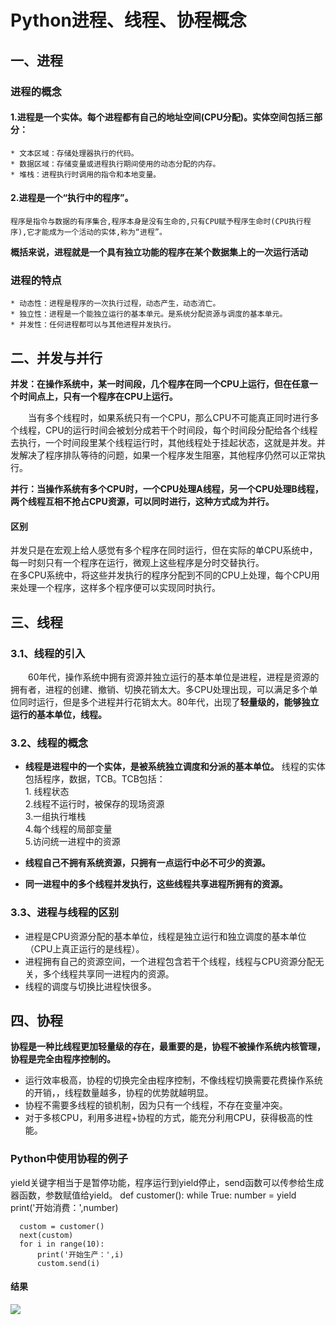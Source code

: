 # Python进程、线程、协程概念
## 一、进程
### 进程的概念
#### 1.进程是一个实体。每个进程都有自己的地址空间(CPU分配)。实体空间包括三部分：
    * 文本区域：存储处理器执行的代码。
    * 数据区域：存储变量或进程执行期间使用的动态分配的内存。
    * 堆栈：进程执行时调用的指令和本地变量。
#### 2.进程是一个“执行中的程序”。
    程序是指令与数据的有序集合,程序本身是没有生命的,只有CPU赋予程序生命时(CPU执行程序),它才能成为一个活动的实体,称为“进程”。

**概括来说，进程就是一个具有独立功能的程序在某个数据集上的一次运行活动**

### 进程的特点
    * 动态性：进程是程序的一次执行过程，动态产生，动态消亡。
    * 独立性：进程是一个能独立运行的基本单元。是系统分配资源与调度的基本单元。
    * 并发性：任何进程都可以与其他进程并发执行。

## 二、并发与并行
**并发：在操作系统中，某一时间段，几个程序在同一个CPU上运行，但在任意一个时间点上，只有一个程序在CPU上运行。**</br>

&emsp;&emsp;当有多个线程时，如果系统只有一个CPU，那么CPU不可能真正同时进行多个线程，CPU的运行时间会被划分成若干个时间段，每个时间段分配给各个线程去执行，一个时间段里某个线程运行时，其他线程处于挂起状态，这就是并发。并发解决了程序排队等待的问题，如果一个程序发生阻塞，其他程序仍然可以正常执行。

**并行：当操作系统有多个CPU时，一个CPU处理A线程，另一个CPU处理B线程，两个线程互相不抢占CPU资源，可以同时进行，这种方式成为并行。**</br>

#### 区别
并发只是在宏观上给人感觉有多个程序在同时运行，但在实际的单CPU系统中，每一时刻只有一个程序在运行，微观上这些程序是分时交替执行。</br>
在多CPU系统中，将这些并发执行的程序分配到不同的CPU上处理，每个CPU用来处理一个程序，这样多个程序便可以实现同时执行。

## 三、线程
### 3.1、线程的引入
&emsp;&emsp;60年代，操作系统中拥有资源并独立运行的基本单位是进程，进程是资源的拥有者，进程的创建、撤销、切换花销太大。多CPU处理出现，可以满足多个单位同时运行，但是多个进程并行花销太大。80年代，出现了**轻量级的，能够独立运行的基本单位，线程。**
### 3.2、线程的概念
* **线程是进程中的一个实体，是被系统独立调度和分派的基本单位。**
线程的实体包括程序，数据，TCB。TCB包括：</br>
      1. 线程状态</br>
      2.线程不运行时，被保存的现场资源</br>
      3.一组执行堆栈</br>
      4.每个线程的局部变量</br>
      5.访问统一进程中的资源</br>

* **线程自己不拥有系统资源，只拥有一点运行中必不可少的资源。**
* **同一进程中的多个线程并发执行，这些线程共享进程所拥有的资源。**
### 3.3、进程与线程的区别
* 进程是CPU资源分配的基本单位，线程是独立运行和独立调度的基本单位（CPU上真正运行的是线程）。
* 进程拥有自己的资源空间，一个进程包含若干个线程，线程与CPU资源分配无关，多个线程共享同一进程内的资源。
* 线程的调度与切换比进程快很多。
## 四、协程
**协程是一种比线程更加轻量级的存在，最重要的是，协程不被操作系统内核管理，协程是完全由程序控制的。**
* 运行效率极高，协程的切换完全由程序控制，不像线程切换需要花费操作系统的开销，，线程数量越多，协程的优势就越明显。
* 协程不需要多线程的锁机制，因为只有一个线程，不存在变量冲突。
* 对于多核CPU，利用多进程+协程的方式，能充分利用CPU，获得极高的性能。

### Python中使用协程的例子
yield关键字相当于是暂停功能，程序运行到yield停止，send函数可以传参给生成器函数，参数赋值给yield。
      def customer():
          while True:
              number = yield
              print('开始消费：',number)

      custom = customer()
      next(custom)
      for i in range(10):
          print('开始生产：',i)
          custom.send(i)
#### 结果
![](https://github.com/daacheng/PythonBasic/blob/master/pic/xiecheng.png)
